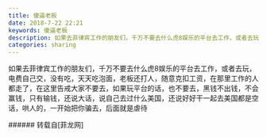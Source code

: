 ```yaml
---
title: 傻逼老板
date: 2018-7-22 22:21
keywords: 傻逼老板
description: 如果去菲律宾工作的朋友们，千万不要去什么虎8娱乐的平台去工作，或者去玩，电费自己交，没有吃，天天吃泡面，老板还打人，随意克扣工资，在那里工作的人都走了，在这里告戒大家不要去，如果玩平台的话，也不要去，黑钱不出钱，不会赢钱，只有输钱，还说大话，说自己去过什么美国，还说好好干一起去美国都是空话，哄人的，一开始把你骗去，后面就是虐待
categories: sharing
---
```

<td class="t_f" id="postmessage_1539612">

如果去菲律宾工作的朋友们，千万不要去什么虎8娱乐的平台去工作，或者去玩，电费自己交，没有吃，天天吃泡面，老板还打人，随意克扣工资，在那里工作的人都走了，在这里告戒大家不要去，如果玩平台的话，也不要去，黑钱不出钱，不会赢钱，只有输钱，还说大话，说自己去过什么美国，还说好好干一起去美国都是空话，哄人的，一开始把你骗去，后面就是虐待<br/>
</td>
###### 转载自[菲龙网]